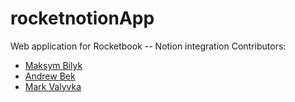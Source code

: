 # rocketnotionApp
Web application for Rocketbook -- Notion integration
Contributors: 
* [Maksym Bilyk](https://github.com/m-shiroi)
* [Andrew Bek](https://github.com/ReyBroncas)
* [Mark Valyvka](https://github.com/markvalyavka)
